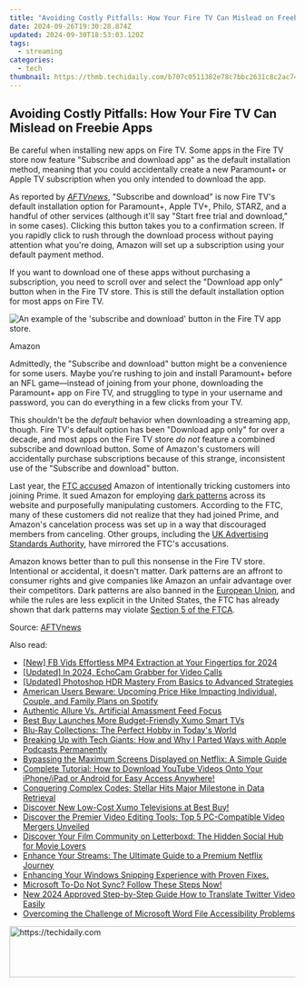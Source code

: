 ```yaml
---
title: "Avoiding Costly Pitfalls: How Your Fire TV Can Mislead on Freebie Apps"
date: 2024-09-26T19:30:28.874Z
updated: 2024-09-30T18:53:03.120Z
tags:
  - streaming
categories:
  - tech
thumbnail: https://thmb.techidaily.com/b707c0511382e78c7bbc2631c8c2ac749bfdb8b7dcef137c48ff3983d7a66e67.jpg
---
```


## Avoiding Costly Pitfalls: How Your Fire TV Can Mislead on Freebie Apps

Be careful when installing new apps on Fire TV. Some apps in the Fire TV store now feature "Subscribe and download app" as the default installation method, meaning that you could accidentally create a new Paramount+ or Apple TV subscription when you only intended to download the app.

 As reported by _[AFTVnews](https://www.aftvnews.com/careful-downloading-some-fire-tv-apps-will-now-automatically-subscribe-you-to-the-service-by-default/)_, "Subscribe and download" is now Fire TV's default installation option for Paramount+, Apple TV+, Philo, STARZ, and a handful of other services (although it'll say "Start free trial and download," in some cases). Clicking this button takes you to a confirmation screen. If you rapidly click to rush through the download process without paying attention what you're doing, Amazon will set up a subscription using your default payment method.

 If you want to download one of these apps without purchasing a subscription, you need to scroll over and select the "Download app only" button when in the Fire TV store. This is still the default installation option for most apps on Fire TV.

![An example of the 'subscribe and download' button in the Fire TV app store.](https://static1.howtogeekimages.com/wordpress/wp-content/uploads/2024/05/31.jpg) 

Amazon

 Admittedly, the "Subscribe and download" button might be a convenience for some users. Maybe you're rushing to join and install Paramount+ before an NFL game—instead of joining from your phone, downloading the Paramount+ app on Fire TV, and struggling to type in your username and password, you can do everything in a few clicks from your TV.

 This shouldn't be the _default_ behavior when downloading a streaming app, though. Fire TV's default option has been "Download app only" for over a decade, and most apps on the Fire TV store _do not_ feature a combined subscribe and download button. Some of Amazon's customers will accidentally purchase subscriptions because of this strange, inconsistent use of the "Subscribe and download" button.

 Last year, the [FTC accused](https://www.ftc.gov/news-events/news/press-releases/2023/09/ftc-sues-amazon-illegally-maintaining-monopoly-power) Amazon of intentionally tricking customers into joining Prime. It sued Amazon for employing [dark patterns](https://on-screen-recording.techidaily.com/updated-master-your-stream-best-cameras-to-capture-every-moment-on-twitch-for-2024/) across its website and purposefully manipulating customers. According to the FTC, many of these customers did not realize that they had joined Prime, and Amazon's cancelation process was set up in a way that discouraged members from canceling. Other groups, including the [UK Advertising Standards Authority](https://www.theregister.com/2019/10/30/amazon%5Fprime%5Fpayment%5Fpage%5Fux%5Fbadness/), have mirrored the FTC's accusations.

 Amazon knows better than to pull this nonsense in the Fire TV store. Intentional or accidental, it doesn't matter. Dark patterns are an affront to consumer rights and give companies like Amazon an unfair advantage over their competitors. Dark patterns are also banned in the [European Union](https://commission.europa.eu/strategy-and-policy/priorities-2019-2024/europe-fit-digital-age/digital-services-act%5Fen), and while the rules are less explicit in the United States, the FTC has already shown that dark patterns may violate [Section 5 of the FTCA](https://www.federalreserve.gov/boarddocs/supmanual/cch/200806/ftca.pdf).

 Source: [AFTVnews](https://www.aftvnews.com/careful-downloading-some-fire-tv-apps-will-now-automatically-subscribe-you-to-the-service-by-default/)

<ins class="adsbygoogle"
     style="display:block"
     data-ad-format="autorelaxed"
     data-ad-client="ca-pub-7571918770474297"
     data-ad-slot="1223367746"></ins>

<ins class="adsbygoogle"
     style="display:block"
     data-ad-client="ca-pub-7571918770474297"
     data-ad-slot="8358498916"
     data-ad-format="auto"
     data-full-width-responsive="true"></ins>

<span class="atpl-alsoreadstyle">Also read:</span>
<div><ul>
<li><a href="https://facebook-videos.techidaily.com/new-fb-vids-effortless-mp4-extraction-at-your-fingertips-for-2024/"><u>[New] FB Vids Effortless MP4 Extraction at Your Fingertips for 2024</u></a></li>
<li><a href="https://facebook-videos.techidaily.com/updated-in-2024-echocam-grabber-for-video-calls/"><u>[Updated] In 2024, EchoCam Grabber for Video Calls</u></a></li>
<li><a href="https://extra-skills.techidaily.com/updated-photoshop-hdr-mastery-from-basics-to-advanced-strategies/"><u>[Updated] Photoshop HDR Mastery From Basics to Advanced Strategies</u></a></li>
<li><a href="https://media-tips.techidaily.com/american-users-beware-upcoming-price-hike-impacting-individual-couple-and-family-plans-on-spotify/"><u>American Users Beware: Upcoming Price Hike Impacting Individual, Couple, and Family Plans on Spotify</u></a></li>
<li><a href="https://instagram-clips.techidaily.com/authentic-allure-vs-artificial-amassment-feed-focus/"><u>Authentic Allure Vs. Artificial Amassment Feed Focus</u></a></li>
<li><a href="https://media-tips.techidaily.com/best-buy-launches-more-budget-friendly-xumo-smart-tvs/"><u>Best Buy Launches More Budget-Friendly Xumo Smart TVs</u></a></li>
<li><a href="https://media-tips.techidaily.com/blu-ray-collections-the-perfect-hobby-in-todays-world/"><u>Blu-Ray Collections: The Perfect Hobby in Today's World</u></a></li>
<li><a href="https://media-tips.techidaily.com/breaking-up-with-tech-giants-how-and-why-i-parted-ways-with-apple-podcasts-permanently/"><u>Breaking Up with Tech Giants: How and Why I Parted Ways with Apple Podcasts Permanently</u></a></li>
<li><a href="https://media-tips.techidaily.com/bypassing-the-maximum-screens-displayed-on-netflix-a-simple-guide/"><u>Bypassing the Maximum Screens Displayed on Netflix: A Simple Guide</u></a></li>
<li><a href="https://media-tips.techidaily.com/complete-tutorial-how-to-download-youtube-videos-onto-your-iphoneipad-or-android-for-easy-access-anywhere/"><u>Complete Tutorial: How to Download YouTube Videos Onto Your iPhone/iPad or Android for Easy Access Anywhere!</u></a></li>
<li><a href="https://data-wizards.techidaily.com/conquering-complex-codes-stellar-hits-major-milestone-in-data-retrieval/"><u>Conquering Complex Codes: Stellar Hits Major Milestone in Data Retrieval</u></a></li>
<li><a href="https://media-tips.techidaily.com/discover-new-low-cost-xumo-televisions-at-best-buy/"><u>Discover New Low-Cost Xumo Televisions at Best Buy!</u></a></li>
<li><a href="https://win11.techidaily.com/discover-the-premier-video-editing-tools-top-5-pc-compatible-video-mergers-unveiled/"><u>Discover the Premier Video Editing Tools: Top 5 PC-Compatible Video Mergers Unveiled</u></a></li>
<li><a href="https://media-tips.techidaily.com/discover-your-film-community-on-letterboxd-the-hidden-social-hub-for-movie-lovers/"><u>Discover Your Film Community on Letterboxd: The Hidden Social Hub for Movie Lovers</u></a></li>
<li><a href="https://media-tips.techidaily.com/enhance-your-streams-the-ultimate-guide-to-a-premium-netflix-journey/"><u>Enhance Your Streams: The Ultimate Guide to a Premium Netflix Journey</u></a></li>
<li><a href="https://win11.techidaily.com/enhancing-your-windows-snipping-experience-with-proven-fixes/"><u>Enhancing Your Windows Snipping Experience with Proven Fixes.</u></a></li>
<li><a href="https://windows11.techidaily.com/1719322271213-microsoft-to-do-not-sync-follow-these-steps-now/"><u>Microsoft To-Do Not Sync? Follow These Steps Now!</u></a></li>
<li><a href="https://ai-video-translation.techidaily.com/new-2024-approved-step-by-step-guide-how-to-translate-twitter-video-easily/"><u>New 2024 Approved Step-by-Step Guide How to Translate Twitter Video Easily</u></a></li>
<li><a href="https://technical-tips.techidaily.com/overcoming-the-challenge-of-microsoft-word-file-accessibility-problems/"><u>Overcoming the Challenge of Microsoft Word File Accessibility Problems</u></a></li>
</ul></div>

<!-- affiliate ads begin -->
<a href="https://appsumo.8odi.net/c/5597632/2068408/7443" target="_top" id="2068408">
  <img src="//a.impactradius-go.com/display-ad/7443-2068408" border="0" alt="https://techidaily.com" width="728" height="90"/>
</a>
<img height="0" width="0" src="https://appsumo.8odi.net/i/5597632/2068408/7443" style="position:absolute;visibility:hidden;" border="0" />
<!-- affiliate ads end -->

